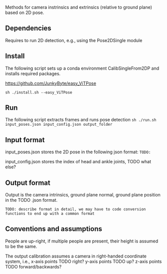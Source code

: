 Methods for camera instrinsics and extrinsics (relative to ground plane) based on 2D pose.

## Dependencies

Requires to run 2D detection, e.g., using the Pose2DSingle module

## Install
The following script sets up a conda environment CalibSingleFrom2DP and installs required packages.

https://github.com/JunkyByte/easy_ViTPose

```sh ./install.sh --easy_ViTPose```

## Run
The following script extracts frames and runs pose detection
```sh ./run.sh input_poses.json input_config.json output_folder```

## Input format
input_poses.json stores the 2D pose in the following json format: ```TODO:```

input_config.json stores the index of head and ankle joints, TODO what else?


## Output format

Output is the camera intrinsics, ground plane normal, ground plane position in the TODO .json format.

```TODO: describe format in detail, we may have to code conversion functions to end up with a common format```

## Conventions and assumptions

People are up-right, if multiple people are present, their height is assumed to be the same.

The output calibration assumes a camera in right-handed coordinate system, i.e.,
x-axis points TODO right?
y-axis points TODO up?
z-axis points TODO forward/backwards?